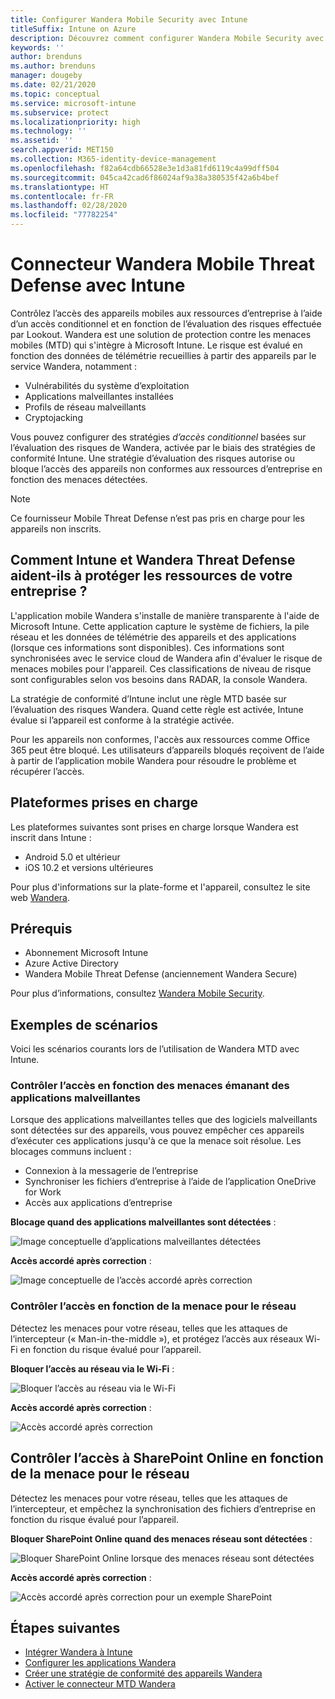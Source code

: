 ```yaml
---
title: Configurer Wandera Mobile Security avec Intune
titleSuffix: Intune on Azure
description: Découvrez comment configurer Wandera Mobile Security avec Microsoft Intune pour contrôler l’accès des appareils mobiles aux ressources de votre entreprise.
keywords: ''
author: brenduns
ms.author: brenduns
manager: dougeby
ms.date: 02/21/2020
ms.topic: conceptual
ms.service: microsoft-intune
ms.subservice: protect
ms.localizationpriority: high
ms.technology: ''
ms.assetid: ''
search.appverid: MET150
ms.collection: M365-identity-device-management
ms.openlocfilehash: f82a64cdb66528e3e1d3a81fd6119c4a99dff504
ms.sourcegitcommit: 045ca42cad6f86024af9a38a380535f42a6b4bef
ms.translationtype: HT
ms.contentlocale: fr-FR
ms.lasthandoff: 02/28/2020
ms.locfileid: "77782254"
---
```

# <a name="wandera-mobile-threat-defense-connector-with-intune"></a>Connecteur Wandera Mobile Threat Defense avec Intune  

Contrôlez l’accès des appareils mobiles aux ressources d’entreprise à l’aide d’un accès conditionnel et en fonction de l’évaluation des risques effectuée par Lookout. Wandera est une solution de protection contre les menaces mobiles (MTD) qui s'intègre à Microsoft Intune.  Le risque est évalué en fonction des données de télémétrie recueillies à partir des appareils par le service Wandera, notamment :
- Vulnérabilités du système d’exploitation
- Applications malveillantes installées
- Profils de réseau malveillants
- Cryptojacking

Vous pouvez configurer des stratégies *d’accès conditionnel* basées sur l’évaluation des risques de Wandera, activée par le biais des stratégies de conformité Intune. Une stratégie d’évaluation des risques autorise ou bloque l’accès des appareils non conformes aux ressources d’entreprise en fonction des menaces détectées.  

> [!NOTE]
> Ce fournisseur Mobile Threat Defense n’est pas pris en charge pour les appareils non inscrits.

## <a name="how-do-intune-and-wandera-mobile-threat-defense-help-protect-your-company-resources"></a>Comment Intune et Wandera Threat Defense aident-ils à protéger les ressources de votre entreprise ?  

L'application mobile Wandera s'installe de manière transparente à l'aide de Microsoft Intune. Cette application capture le système de fichiers, la pile réseau et les données de télémétrie des appareils et des applications (lorsque ces informations sont disponibles). Ces informations sont synchronisées avec le service cloud de Wandera afin d'évaluer le risque de menaces mobiles pour l'appareil. Ces classifications de niveau de risque sont configurables selon vos besoins dans RADAR, la console Wandera.

La stratégie de conformité d’Intune inclut une règle MTD basée sur l’évaluation des risques Wandera. Quand cette règle est activée, Intune évalue si l’appareil est conforme à la stratégie activée.

Pour les appareils non conformes, l'accès aux ressources comme Office 365 peut être bloqué. Les utilisateurs d’appareils bloqués reçoivent de l’aide à partir de l’application mobile Wandera pour résoudre le problème et récupérer l’accès.

## <a name="supported-platforms"></a>Plateformes prises en charge  

Les plateformes suivantes sont prises en charge lorsque Wandera est inscrit dans Intune :

- Android 5.0 et ultérieur  
- iOS 10.2 et versions ultérieures  

Pour plus d'informations sur la plate-forme et l'appareil, consultez le site web [Wandera](https://www.wandera.com/mobile-threat-defense/).

## <a name="prerequisites"></a>Prérequis  

- Abonnement Microsoft Intune  
- Azure Active Directory  
- Wandera Mobile Threat Defense (anciennement Wandera Secure)  

Pour plus d’informations, consultez [Wandera Mobile Security](https://www.wandera.com/mobile-security/).
 
## <a name="sample-scenarios"></a>Exemples de scénarios

Voici les scénarios courants lors de l’utilisation de Wandera MTD avec Intune.

### <a name="control-access-based-on-threats-from-malicious-apps"></a>Contrôler l’accès en fonction des menaces émanant des applications malveillantes  

Lorsque des applications malveillantes telles que des logiciels malveillants sont détectées sur des appareils, vous pouvez empêcher ces appareils d’exécuter ces applications jusqu'à ce que la menace soit résolue. Les blocages communs incluent :  
- Connexion à la messagerie de l’entreprise  
- Synchroniser les fichiers d’entreprise à l’aide de l’application OneDrive for Work  
- Accès aux applications d’entreprise  

**Blocage quand des applications malveillantes sont détectées** :

![Image conceptuelle d’applications malveillantes détectées](./media/wandera-mtd-connector/wandera-malicious-apps-blocked.png)  

**Accès accordé après correction** : 

![Image conceptuelle de l’accès accordé après correction](./media/wandera-mtd-connector/wandera-malicious-apps-unblocked.png)


### <a name="control-access-based-on-threat-to-network"></a>Contrôler l’accès en fonction de la menace pour le réseau  

Détectez les menaces pour votre réseau, telles que les attaques de l’intercepteur (« Man-in-the-middle »), et protégez l’accès aux réseaux Wi-Fi en fonction du risque évalué pour l’appareil.  

**Bloquer l’accès au réseau via le Wi-Fi** :  

![Bloquer l’accès au réseau via le Wi-Fi](./media/wandera-mtd-connector/wandera-network-wifi-blocked.png)

**Accès accordé après correction** :  

![Accès accordé après correction](./media/wandera-mtd-connector/wandera-network-wifi-unblocked.png)  

## <a name="control-access-to-sharepoint-online-based-on-threat-to-network"></a>Contrôler l’accès à SharePoint Online en fonction de la menace pour le réseau

Détectez les menaces pour votre réseau, telles que les attaques de l’intercepteur, et empêchez la synchronisation des fichiers d’entreprise en fonction du risque évalué pour l’appareil.

**Bloquer SharePoint Online quand des menaces réseau sont détectées** :  

![Bloquer SharePoint Online lorsque des menaces réseau sont détectées](./media/wandera-mtd-connector/wandera-network-spo-blocked.png)  


**Accès accordé après correction** :  

![Accès accordé après correction pour un exemple SharePoint](./media/wandera-mtd-connector/wandera-network-spo-unblocked.png)  

## <a name="next-steps"></a>Étapes suivantes

- [Intégrer Wandera à Intune](wandera-mtd-connector-integration.md)
- [Configurer les applications Wandera](mtd-apps-ios-app-configuration-policy-add-assign.md)
- [Créer une stratégie de conformité des appareils Wandera](mtd-device-compliance-policy-create.md)
- [Activer le connecteur MTD Wandera](mtd-connector-enable.md)
